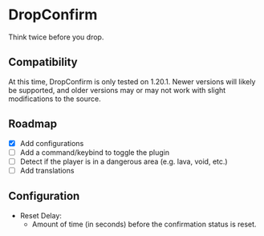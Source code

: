# DropConfirm

Think twice before you drop.

## Compatibility

At this time, DropConfirm is only tested on 1.20.1. Newer versions will likely be supported,
and older versions may or may not work with slight modifications to the source.

## Roadmap

- [x] Add configurations
- [ ] Add a command/keybind to toggle the plugin
- [ ] Detect if the player is in a dangerous area (e.g. lava, void, etc.)
- [ ] Add translations

## Configuration

- Reset Delay:
  - Amount of time (in seconds) before the confirmation status is reset.
